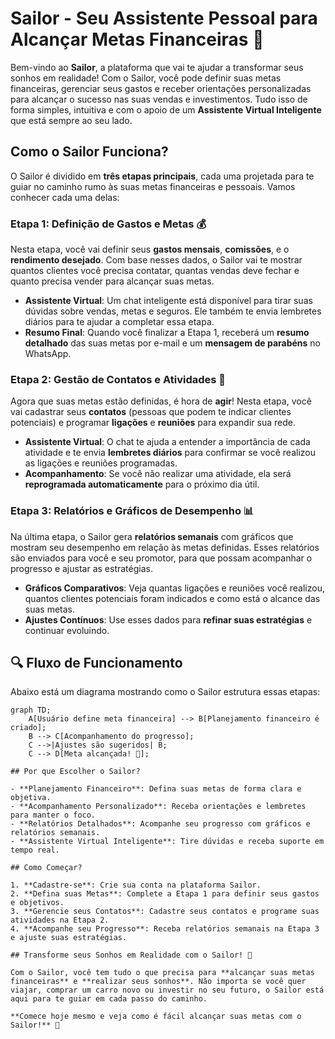 # Sailor - Seu Assistente Pessoal para Alcançar Metas Financeiras 🚀

Bem-vindo ao **Sailor**, a plataforma que vai te ajudar a transformar seus sonhos em realidade! Com o Sailor, você pode definir suas metas financeiras, gerenciar seus gastos e receber orientações personalizadas para alcançar o sucesso nas suas vendas e investimentos. Tudo isso de forma simples, intuitiva e com o apoio de um **Assistente Virtual Inteligente** que está sempre ao seu lado.

## Como o Sailor Funciona?

O Sailor é dividido em **três etapas principais**, cada uma projetada para te guiar no caminho rumo às suas metas financeiras e pessoais. Vamos conhecer cada uma delas:

### Etapa 1: Definição de Gastos e Metas 💰

Nesta etapa, você vai definir seus **gastos mensais**, **comissões**, e o **rendimento desejado**. Com base nesses dados, o Sailor vai te mostrar quantos clientes você precisa contatar, quantas vendas deve fechar e quanto precisa vender para alcançar suas metas. 

- **Assistente Virtual**: Um chat inteligente está disponível para tirar suas dúvidas sobre vendas, metas e seguros. Ele também te envia lembretes diários para te ajudar a completar essa etapa.
- **Resumo Final**: Quando você finalizar a Etapa 1, receberá um **resumo detalhado** das suas metas por e-mail e um **mensagem de parabéns** no WhatsApp.

### Etapa 2: Gestão de Contatos e Atividades 📅

Agora que suas metas estão definidas, é hora de **agir**! Nesta etapa, você vai cadastrar seus **contatos** (pessoas que podem te indicar clientes potenciais) e programar **ligações** e **reuniões** para expandir sua rede.

- **Assistente Virtual**: O chat te ajuda a entender a importância de cada atividade e te envia **lembretes diários** para confirmar se você realizou as ligações e reuniões programadas.
- **Acompanhamento**: Se você não realizar uma atividade, ela será **reprogramada automaticamente** para o próximo dia útil.

### Etapa 3: Relatórios e Gráficos de Desempenho 📊

Na última etapa, o Sailor gera **relatórios semanais** com gráficos que mostram seu desempenho em relação às metas definidas. Esses relatórios são enviados para você e seu promotor, para que possam acompanhar o progresso e ajustar as estratégias.

- **Gráficos Comparativos**: Veja quantas ligações e reuniões você realizou, quantos clientes potenciais foram indicados e como está o alcance das suas metas.
- **Ajustes Contínuos**: Use esses dados para **refinar suas estratégias** e continuar evoluindo.

## 🔍 Fluxo de Funcionamento  

Abaixo está um diagrama mostrando como o Sailor estrutura essas etapas:

```mermaid
graph TD;
    A[Usuário define meta financeira] --> B[Planejamento financeiro é criado];
    B --> C[Acompanhamento do progresso];
    C -->|Ajustes são sugeridos| B;
    C --> D[Meta alcançada! 🎉];

## Por que Escolher o Sailor?

- **Planejamento Financeiro**: Defina suas metas de forma clara e objetiva.
- **Acompanhamento Personalizado**: Receba orientações e lembretes para manter o foco.
- **Relatórios Detalhados**: Acompanhe seu progresso com gráficos e relatórios semanais.
- **Assistente Virtual Inteligente**: Tire dúvidas e receba suporte em tempo real.

## Como Começar?

1. **Cadastre-se**: Crie sua conta na plataforma Sailor.
2. **Defina suas Metas**: Complete a Etapa 1 para definir seus gastos e objetivos.
3. **Gerencie seus Contatos**: Cadastre seus contatos e programe suas atividades na Etapa 2.
4. **Acompanhe seu Progresso**: Receba relatórios semanais na Etapa 3 e ajuste suas estratégias.

## Transforme seus Sonhos em Realidade com o Sailor! 🌟

Com o Sailor, você tem tudo o que precisa para **alcançar suas metas financeiras** e **realizar seus sonhos**. Não importa se você quer viajar, comprar um carro novo ou investir no seu futuro, o Sailor está aqui para te guiar em cada passo do caminho.

**Comece hoje mesmo e veja como é fácil alcançar suas metas com o Sailor!** 🚀
